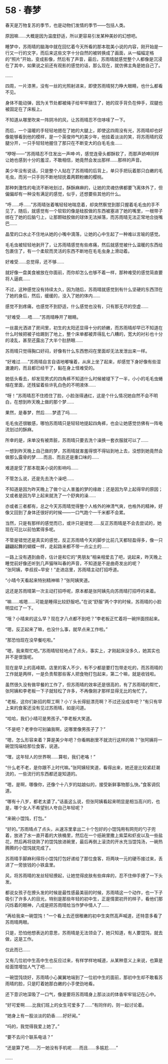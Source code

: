 # 58 · 春梦

春天是万物复苏的季节，也是动物们发情的季节——包括人类。

原因嘛……大概是因为温度舒适，所以更容易引发某种美妙的幻想吧。

睡梦中，苏雨晴的脑海中就在回忆着今天所看的那本耽美小说的内容，刚开始是一行又一行的文字，而后来这些文字十分自然的被转换成了画面，从一幅幅定格的“照片”开始，变成影像，然后有了声音，最后，苏雨晴就感觉整个人都像是沉浸在了其中，如果说之前还有观影的感觉的话，那么现在，就仿佛主角是她自己了。

……

四周，一片漆黑，没有一丝的光照射进来，即使苏雨晴努力睁大眼睛，也什么都看不见。

身体不能动弹，因为关节处都被绳子给牢牢捆住了，她的双手背负在伸手，双腿也被固定在了床板上。

不知道从哪里吹来一阵阴冷的风，让苏雨晴忍不住哆嗦了一下。

而后，一个温暖的手轻轻地摁在了她的大腿上，即使这四周没有光，苏雨晴却也好像能够看到他的模样，是一个英俊帅气的美少年，他挂着淡淡的笑，将苏雨晴的双腿分开，一只手轻轻地握住了那只在不断变大的白毛毛虫……

“咿呀——”苏雨晴忍不住发出一声呻·吟，感觉连骨头都酥软了，而那声娇呻同样让她也感到十分的羞涩，不敢相信，她竟然会发出那样……那样的声音。

美少年没有说话，只是整个人贴在了苏雨晴的后背上，单只手把玩着那只白嫩的毛毛虫，而另一只手则不断地轻抚着两颗粉嫩的樱桃。

那种刺激性的电流不断地划过，酥酥麻麻的，让她的灵魂仿佛都要飞离体外了，但偏偏却有一种没有满足的感觉，似乎，还想要些其他的什么。

“呼……呼……”苏雨晴张着嘴轻轻地喘息着，却突然察觉到那只握着毛毛虫的手不见了，随后，就感觉有一个软软的像是硅胶做的东西被塞进了她的嘴里，一根带子绑在了她的后脑勺上，让那颗硅胶做的球体无法掉落，而苏雨晴无法正常地合拢嘴巴……

晶莹的口水止不住地从她的小嘴中滴落，让她的心中生起了一种难以言喻的感觉。

毛毛虫被轻轻地剥开了，让苏雨晴感觉有些疼痛，然后就感觉被什么温暖的东西给包裹住了，有一个柔软而灵活的东西不断地在毛毛虫身上滑动着。

好难受……总觉得，还不够……

就好像一盘美食被放在你面前，而你却怎么也够不着一样，那种难受的感觉简直要将人逼疯……

不过，这种感觉没有持续太久，因为随后，苏雨晴就感觉到有什么坚硬的东西顶在了她的身后，然后，缓缓的，没入了她的体内……

感觉不到疼痛，也感觉不到舒适，什么感觉也没有，只有那无尽的空虚……

“好难受……唔……”苏雨晴睁开了眼睛。

一丝晨光洒进了房间里，初生的太阳还显得十分的娇嫩，而苏雨晴却早已不知道在什么时候把被子给踢到了地上，整个床单都被弄得乱七八糟的，宽大的衬衫也十分的凌乱，甚至还露出了大半个肚脐眼……

苏雨晴只觉得胸口好闷，好像有什么东西憋闷在里面却无法发泄出来一样。

“好难过……”苏雨晴自言自语地嘟嚷着，从床上坐了起来，却感觉下身好像有些湿漉漉的，而且都已经干了，黏在身上怪难受的。

她低头看去，却发现男式的四角裤不知道什么时候被褪下了一半，小小的毛毛虫蜷缩在里面，还残留着些许乳白色的不明液体……

“呀！”苏雨晴忍不住捂住了脸，小脸涨得通红，这是个什么情况她自然不会不明白，在想到昨天晚上做的那个梦……

果然，是春梦，然后……梦遗了吗……

毛毛虫还很敏感，哪怕苏雨晴只是轻轻地提起四角裤，也会让她感觉仿佛有一阵电流划过的酥麻。

所幸的是，床单没有被弄脏，苏雨晴只要去洗个澡换一套衣服就可以了……

一想到昨天晚上自己做的梦，苏雨晴就害羞得恨不得钻到地上去，没想到她竟然会做那么露骨的梦……而且、而且还是重口味的……

难道是受了那本耽美小说的影响吗……

不管怎么说，还是先去洗个澡吧……

不知道是因为昨天晚上了做个让人害羞的梦的缘故；还是因为早上起得早的原因；又或者是因为早上起来就洗了一个舒爽的澡……

亦或者三者都有，总之今天苏雨晴觉得整个人格外的神清气爽，也格外的精神，好像又回到了身体还很好的时候——一口气跑个一千米都不会累。

当然，只是有那样的感觉而已，或许只是错觉……反正苏雨晴是不会去尝试的，她现在可比以前怕累得多呢。

不管是错觉还是真实的感觉，反正苏雨晴今天的脚步比前几天都轻盈得多，像一只翩翩起舞的蝴蝶一样，走起路来都不带一点尘土的……

一路上没有遇到曲奇，估计是和它的“男朋友”相亲相爱去了吧，说起来，昨天晚上睡觉前好像还听到几声猫咪叫春的声音，不知道是不是曲奇发出的呢？\
“张阿姨，李叔叔\~早安！”走进店里，苏雨晴主动打招呼道。

“小晴今天看起来特别精神嘛？”张阿姨笑道。

这还是苏雨晴第一次主动打招呼呢，原本都是张阿姨先向苏雨晴打招呼的来着。

“嘛……咳嗯……可能是睡得比较舒服吧。”在说“舒服”两个字的时候，苏雨晴的小脸明显红了一下。

“哦？小晴来的这么早？现在才八点都不到吧？”李老板正忙着将一碗拌面捞起来。

“嗯，反正起来了嘛，也没什么事，就早点来工作啦。”

“那恐怕现在没早餐吃啦。”

“嗯，我来帮忙吧。”苏雨晴轻轻地点了点头，事实上，才刚起床没多久，她其实也并不是很饿呢。

现在是早上的高峰期，店里的客人不少，有不少都是要打包带走吃的，而苏雨晴的工作就是两样，一是负责帮那些客人把食物打包起来，第二个嘛，就是收钱啦。

虽然很久没有做早餐的工作了，但苏雨晴的效率还是很高的，有了苏雨晴的帮忙，张阿姨和李老板一下子就轻松了许多，不再像刚才那样显得无比的匆忙了。

“老板，这你们新招的帮工啊？小丫头长得挺漂亮啊？不过还没成年吧？”有只有早上来的食客还没有见过苏雨晴，如是问道。

“哈哈，我们小晴可是男孩子。”李老板大笑道。

“不是吧？老李你可别骗我啊，这哪里像男孩子了？”

“嗯，怎么形容来着？算是美少年吧？你看韩剧里不就流行这样的嘛？”张阿姨将一碗馄饨端给那位食客，说道。

“嘿，这年轻人的世界啊……算啦，我们老咯！”

“什么老不老，是你跟不上时代嘛。”张阿姨轻笑道，看得出来，她还是比较紧赶潮流的，一些流行的东西都还是知道的。

“嗯，是啊，哪像你，还像个十八岁的姑娘似的，接受新鲜事物那么快。”食客调侃道。

“哪有十八岁，都老太婆了。”话虽这么说，但张阿姨看起来明显是相当高兴的，也是，哪个女人不希望别人夸自己年轻呢？

“来碗小馄饨，打包。”

“好的。”苏雨晴点了点头，从速冻里拿出二十个包好的小馄饨用有网兜的勺子兜着，放进了水一直开着的大铁桶里，然后在一个纸碗里撒上紫菜和虾皮以及一些盐花，然后再将烧熟了的馄饨放进碗里，最后再倒上滚烫的开水充当馄饨汤，一碗热腾腾的小馄饨就完成了。

苏雨晴手脚麻利得将小馄饨打包好递给了那位食客，将两块一元的硬币接过来，丢进了一旁放钱的小铁盒里。

风，将苏雨晴的发丝轻轻撩起，让她觉得皮肤有些痒痒的，忍不住伸手撩了一下头发。

都说女孩子在撩头发的时候是最性感最美丽的时候，苏雨晴这一个动作，也一下子吸引了许多人的目光，特别是那些年轻的初中生，正是情窦初开的样子，看他们那闪烁着的眼神，八成是把苏雨晴给当作梦中情人了……

“再给我来一碗馄饨！”一个看上去还很稚嫩的初中生突然高声喊道，还特意多看了苏雨晴两眼。

只是，恐怕他想表达的意思，苏雨晴是无法领会了，她只知道，有人要馄饨，就去做，这是工作。

仅此而已……

又有几位初中生高中生也反应过来，有样学样地喊道，从某种意义上来说，也算是给面馆增加人气了吧……

一碗馄饨烧好，苏雨晴小心翼翼地端到了一位初中生的面前，那初中生却不敢看苏雨晴的脸，只是盯着她那白嫩的小手使劲地看。

还下意识地深吸了一口气，像是要将苏雨晴身上那淡淡的体香牢牢铭记在心中。

“好可爱啊……比我们班上的女生可爱多了……”有同伴的，则一起讨论着。

“她身上有一股淡淡的奶香……好好闻。”

“吗的，我觉得我爱上她了。”

“要不去问个联系电话？”

“还是算了吧……万一她没有手机呢……而且……多尴尬……”

……
